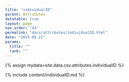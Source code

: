 ```yaml
---
title: "individualID"
parent: Attributes
datatable: true
layout: page
nav_order: "42"
permalink: "docs/attributes/individualID.html"
date: "2025-05-21"
params:
  title: ""
  rank: ""
---
```

{% assign mydata=site.data.csv.attributes.individualID %} 

{% include content/individualID.md %}
